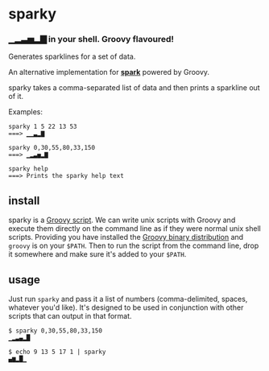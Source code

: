 # sparky

### ▁▂▃▅▂▇ in your shell. Groovy flavoured!

Generates sparklines for a set of data.

An alternative implementation for **[spark]** powered by Groovy.

sparky takes a comma-separated list of data and then prints a sparkline out of it.

Examples:

    sparky 1 5 22 13 53
    ===> ▁▁▃▂▇

    sparky 0,30,55,80,33,150
    ===> ▁▂▃▅▂▇

    sparky help
    ===> Prints the sparky help text


## install

sparky is a [Groovy script]. We can write unix scripts with Groovy and execute them directly on the command line as if they were normal unix shell scripts. Providing you have installed the [Groovy binary distribution] and `groovy` is on your `$PATH`. Then to run the script from the command line, drop it somewhere and make sure it's added to your `$PATH`.


## usage

Just run `sparky` and pass it a list of numbers (comma-delimited, spaces, whatever you'd like). It's designed to be used in conjunction with other scripts that can output in that format.

    $ sparky 0,30,55,80,33,150
    ▁▂▃▄▂█

    $ echo 9 13 5 17 1 | sparky
    ▄▆▂█▁


[spark]: https://github.com/holman/spark
[Groovy script]: https://github.com/arturoherrero/sparky/blob/master/sparky
[Groovy binary distribution]: http://groovy.codehaus.org/Download
